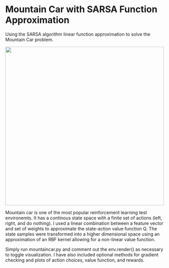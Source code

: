 # Mountain Car with SARSA Function Approximation

Using the SARSA algorithm linear function approximation to solve the Mountain Car problem.  

<img src="https://i.imgur.com/NYMsQqX.png" width="500"/>

Mountain car is one of the most popular reinforcement learning test environemts. It has a continous state space with a finite set of actions (left, right, and do nothing). I used a linear combination between a feature vector and set of weights to approximate the state-action value function Q. The state samples were transformed into a higher dimensional space using an approximation of an RBF kernel allowing for a non-linear value function. 

Simply run mountaincar.py and comment out the env.render() as necessary to toggle visualization. I have also included optional methods for gradient checking and plots of action choices, value function, and rewards. 
